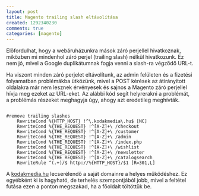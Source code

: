 ```yaml
---
layout: post
title: Magento trailing slash eltávolítása
created: 1292340230
comments: true
categories: [magento]
---
```

Előfordulhat, hogy a webáruházunkra mások záró perjellel hivatkoznak, miközben mi mindenhol záró perjel (trailing slash) nélkül hivatkozunk. Ez nem jó, mivel a Google duplikátumnak fogja venni a slash-ra végződő URL-t.

Ha viszont minden záró perjelet eltávolítunk, az admin felületen és a fizetési folyamatban problémákba ütközünk, mivel a POST kérések az átirányított oldalakra már nem lesznek érvényesek és sajnos a Magento záró perjellel hívja meg ezeket az URL-eket. Az alábbi kód segít helyrerakni a problémát, a problémás részeket meghagyja úgy, ahogy azt eredetileg meghívták.

<code>
#remove trailing slashes
    RewriteCond %{HTTP_HOST} !^\.kodakmedia\.hu$ [NC]
    RewriteCond %{THE_REQUEST} !^[A-Z]+\ /checkout
    RewriteCond %{THE_REQUEST} !^[A-Z]+\ /customer
    RewriteCond %{THE_REQUEST} !^[A-Z]+\ /admin
    RewriteCond %{THE_REQUEST} !^[A-Z]+\ /index.php
    RewriteCond %{THE_REQUEST} !^[A-Z]+\ /wishlist
    RewriteCond %{THE_REQUEST} !^[A-Z]+\ /newsletter
    RewriteCond %{THE_REQUEST} !^[A-Z]+\ /catalogsearch
    RewriteRule ^(.+)/$ http://%{HTTP_HOST}/$1 [R=301,L]
</code>

A <a href="http://kodakmedia.hu">kodakmedia.hu</a> lecserélendő a saját domainre a helyes működéshez. Ez egyébként ki is hagyható, de terhelés szempontjából jobb, mivel a feltétel futása ezen a ponton megszakad, ha a főoldalt töltöttük be.
